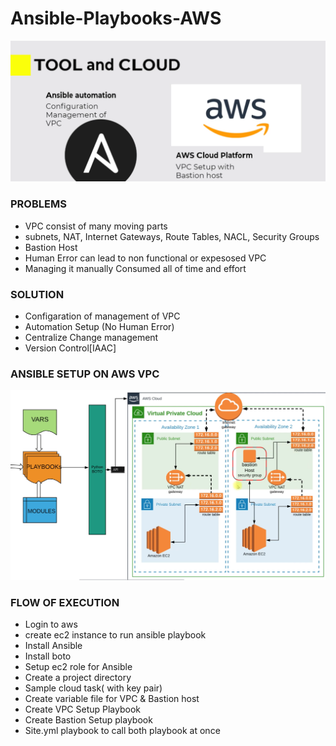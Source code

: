 # Ansible-Playbooks-AWS

![Ansible](https://github.com/aleem632/Ansible-Playbooks-AWS/blob/b5a588777db9e7bdc63d8e3c1008d1cc2e4ee4ba/Diagram/Ansible-AWS.png)



### PROBLEMS
- VPC consist of many moving parts
- subnets, NAT, Internet Gateways, Route Tables, NACL, Security Groups
- Bastion Host
- Human Error can lead to non functional or expesosed VPC
- Managing it manually Consumed all of time and effort 
### SOLUTION
- Configaration of management of VPC
- Automation Setup (No Human Error)
- Centralize Change management
- Version Control[IAAC]
### ANSIBLE SETUP ON AWS VPC 


![ANSIBLE SETUP](https://github.com/aleem632/Ansible-Playbooks-AWS/blob/57cd6b5df4d77664244df5e17ba73e1f74c55cf6/Diagram/Ansible-Setup.png)

### FLOW OF EXECUTION
- Login to aws 
- create ec2 instance to run ansible playbook
- Install Ansible
- Install boto
- Setup ec2 role for Ansible
- Create a project directory 
- Sample cloud task( with key pair)
- Create variable file for VPC & Bastion host
- Create VPC Setup Playbook
- Create Bastion Setup playbook
- Site.yml playbook to call both playbook at once




